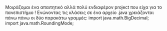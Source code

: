 Μοιράζομαι ένα απαιτητικό αλλά πολύ ενδιαφέρον project που είχα για το πανεπιστήμιο !
Ενώνοντας τις κλάσεις σε ένα αρχείο .java χρειάζονται πάνω πάνω οι δύο παρακάτω γραμμές:
        import java.math.BigDecimal;
        import java.math.RoundingMode;
